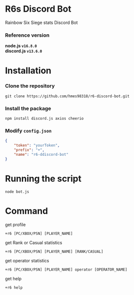 # R6s Discord Bot
Rainbow Six Siege stats Discord Bot   

### Reference version  
**node.js  `v16.8.0`**  
**discord.js  `v13.6.0`**  
  
  
  
# Installation

### Clone the repository
```
git clone https://github.com/hmes98318/r6-discord-bot.git
```

### Install the package
```
npm install discord.js axios cheerio  
```

### Modify `config.json`
```json
{
    "token": "yourToken",
    "prefix": "+",
    "name": "r6-ddiscord-bot"
}
```

# Running the script 

```
node bot.js
```

# Command

get profile
```
+r6 [PC/XBOX/PSN] [PLAYER_NAME]
```

get Rank or Casual statistics
```
+r6 [PC/XBOX/PSN] [PLAYER_NAME] [RANK/CASUAL]
```

get operator statistics
```
+r6 [PC/XBOX/PSN] [PLAYER_NAME] operator [OPERATOR_NAME]
```

get help
```
+r6 help
```







